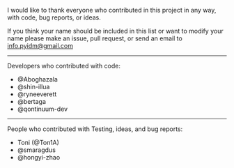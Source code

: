 I would like to thank everyone who contributed in this project in any
way, with code, bug reports, or ideas.

If you think your name should be included in this list or want to modify
your name please make an issue, pull request, or send an email to
info.pyidm@gmail.com

---

Developers who contributed with code:

- @Aboghazala
- @shin-illua
- @ryneeverett
- @bertaga
- @qontinuum-dev

---

People who contributed with Testing, ideas, and bug reports:
- Toni (@Ton1A)
- @smaragdus
- @hongyi-zhao

